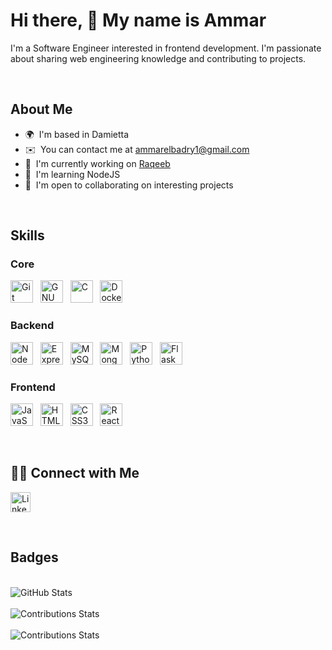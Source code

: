 # Hi there, 👋 My name is Ammar

I'm a Software Engineer interested in frontend development.
I'm passionate about sharing web engineering knowledge and contributing to projects.

<br />

## About Me

* 🌍  I'm based in Damietta
* ✉️  You can contact me at [ammarelbadry1@gmail.com](mailto:ammarelbadry1@gmail.com)
* 🚀  I'm currently working on [Raqeeb](https://raqeeb.vercel.app)
* 🧠  I'm learning NodeJS
* 🤝  I'm open to collaborating on interesting projects

<br />

## Skills

### Core

<p align="left">
    <img
        src="https://raw.githubusercontent.com/danielcranney/readme-generator/main/public/icons/skills/git-colored.svg"
        width="36"
        height="36"
        alt="Git"
        title="Git"
    />
    &nbsp;
    <img
        src="https://raw.githubusercontent.com/danielcranney/readme-generator/main/public/icons/skills/gnubash.svg"
        width="36"
        height="36"
        alt="GNU Bash"
        title="Bash Scripting"
    />
    &nbsp;
    <img
        src="https://raw.githubusercontent.com/danielcranney/readme-generator/main/public/icons/skills/c-colored.svg"
        width="36"
        height="36"
        alt="C"
        title="C Programming Language"
    />
    &nbsp;
    <img
        src="https://raw.githubusercontent.com/danielcranney/readme-generator/main/public/icons/skills/docker-colored.svg"
        width="36"
        height="36"
        alt="Docker"
        title="Docker"
    />
</p>

### Backend

<p align="left">
    <img
        src="https://raw.githubusercontent.com/danielcranney/readme-generator/main/public/icons/skills/nodejs-colored.svg"
        width="36"
        height="36"
        alt="NodeJS"
        title="NodeJS"
    />
    &nbsp;
    <img
        src="https://raw.githubusercontent.com/danielcranney/readme-generator/main/public/icons/skills/express-colored-dark.svg"
        width="36"
        height="36"
        alt="Express"
        title="Express"
    />
    &nbsp;
    <img
        src="https://raw.githubusercontent.com/danielcranney/readme-generator/main/public/icons/skills/mysql-colored.svg"
        width="36"
        height="36"
        alt="MySQL"
        title="MySQL"
    />
    &nbsp;
    <img
        src="https://raw.githubusercontent.com/danielcranney/readme-generator/main/public/icons/skills/mongodb-colored.svg"
        width="36"
        height="36"
        alt="MongoDB"
        title="MongoDB"
    />
    &nbsp;
    <img
        src="https://raw.githubusercontent.com/danielcranney/readme-generator/main/public/icons/skills/python-colored.svg"
        width="36"
        height="36"
        alt="Python"
        title="Python Programming Language"
    />
    &nbsp;
    <img
        src="https://raw.githubusercontent.com/danielcranney/readme-generator/main/public/icons/skills/flask-colored-dark.svg"
        width="36"
        height="36"
        alt="Flask"
        title="Flask"
    />
</p>

### Frontend

<p align="left">
    <img
        src="https://raw.githubusercontent.com/danielcranney/readme-generator/main/public/icons/skills/javascript-colored.svg"
        width="36"
        height="36"
        alt="JavaScript"
        title="JavaScript Programming Language"
    />
    &nbsp;
    <img
        src="https://raw.githubusercontent.com/danielcranney/readme-generator/main/public/icons/skills/html5-colored.svg"
        width="36"
        height="36"
        alt="HTML5"
        title="HTML5"
    />
    &nbsp;
    <img
        src="https://raw.githubusercontent.com/danielcranney/readme-generator/main/public/icons/skills/css3-colored.svg"
        width="36"
        height="36"
        alt="CSS3"
        title="CSS3"
    />
    &nbsp;
    <img
        src="https://raw.githubusercontent.com/danielcranney/readme-generator/main/public/icons/skills/react-colored.svg"
        width="36"
        height="36"
        alt="React"
        title="React"
    />
</p>

<br />

## 🤝🏼 Connect with Me

<p align="left">
    <a href="https://www.linkedin.com/in/ammarelbadry1" target="_blank" rel="noreferrer">
        <picture>
            <source
                media="(prefers-color-scheme: dark)"
                srcset="https://raw.githubusercontent.com/danielcranney/readme-generator/main/public/icons/socials/linkedin-dark.svg"
            />
            <source
                media="(prefers-color-scheme: light)"
                srcset="https://raw.githubusercontent.com/danielcranney/readme-generator/main/public/icons/socials/linkedin.svg"
            />
            <img
                src="https://raw.githubusercontent.com/danielcranney/readme-generator/main/public/icons/socials/linkedin.svg"
                width="32"
                height="32"
                alt="Linkedin Profile"
            />
        </picture>
    </a>
</p>

<br />

## Badges

<br />

<picture>
    <source
        srcset="https://github-readme-stats.vercel.app/api?username=ammarelbadry1&show_icons=true&count_private=true&theme=github_dark&border_radius=20&rank_icon=github"
        media="(prefers-color-scheme: dark)"
    />
    <source
        srcset="https://github-readme-stats.vercel.app/api?username=ammarelbadry1&show_icons=true&count_private=true&theme=swift&border_radius=20&rank_icon=github"
        media="(prefers-color-scheme: light), (prefers-color-scheme: no-preference)"
    />
    <img
        src="https://github-readme-stats.vercel.app/api?username=ammarelbadry1&show_icons=true&count_private=true&border_radius=20&rank_icon=github"
        alt="GitHub Stats"
    />
</picture>
<br />
<br />
<picture>
    <source
        srcset="https://streak-stats.demolab.com/?user=ammarelbadry1&theme=dark&border_radius=20&background=0d1117&ring=4c8eda&fire=1f6feb&currStreakLabel=4c8eda"
        media="(prefers-color-scheme: dark)"
    />
    <source
        srcset="https://streak-stats.demolab.com/?user=ammarelbadry1&theme=default&border_radius=20&background=f7f7f7&ring=000000&fire=f05237&currStreakLabel=000000"
        media="(prefers-color-scheme: light), (prefers-color-scheme: no-preference)"
    />
    <img
        src="https://streak-stats.demolab.com/?user=ammarelbadry1&border_radius=20"
        alt="Contributions Stats"
    />
</picture>
<br />
<br />
<picture>
    <source
        srcset="https://github-readme-stats.vercel.app/api/top-langs/?username=ammarelbadry1&theme=github_dark&border_radius=20&size_weight=0.5&count_weight=0.5&layout=donut-vertical&exclude_repo=ML,computer_vision&langs_count=8"
        media="(prefers-color-scheme: dark)"
    />
    <source
        srcset="https://github-readme-stats.vercel.app/api/top-langs/?username=ammarelbadry1&theme=swift&border_radius=20&size_weight=0.5&count_weight=0.5"
        media="(prefers-color-scheme: light), (prefers-color-scheme: no-preference)"
    />
    <img
        src="https://github-readme-stats.vercel.app/api/top-langs/?username=ammarelbadry1&theme=github_dark&border_radius=20&size_weight=0.5&count_weight=0.5"
        alt="Contributions Stats"
    />
</picture>
